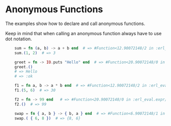 # Anonymous Functions

The examples show how to declare and call anonymous functions.

Keep in mind that when calling an anonymous function always have to use dot notation.

``` elixir
    sum = fn (a, b) -> a + b end  # => #Function<12.90072148/2 in :erl_eval.expr/5>
    sum.(1, 2)  # => 3

    greet = fn -> IO.puts "Hello" end  # => #Function<20.90072148/0 in :erl_eval.expr/5>
    greet.()
    # => Hello
    # => :ok

    f1 = fn a, b -> a * b end  # => #Function<12.90072148/2 in :erl_eval.expr/5>
    f1.(5, 6)  # => 30

    f2 = fn -> 99 end   # => #Function<20.90072148/0 in :erl_eval.expr/5>
    f2.()  # => 99

    swap = fn { a, b } -> { b, a } end  # => #Function<6.90072148/1 in :erl_eval.expr/5>
    swap.( { 6, 8 })  # => {8, 6}
```
